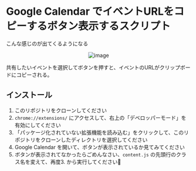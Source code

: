 # Google Calendar でイベントURLをコピーするボタン表示するスクリプト

こんな感じのが出てくるようになる

<div align="center">

![image](https://github.com/user-attachments/assets/41203868-bdb3-4d38-b8bc-886a84dd20ce)

</div>

共有したいイベントを選択してボタンを押すと、イベントのURLがクリップボードにコピーされる。

## インストール

1. このリポジトリをクローンしてください
2. `chrome://extensions/` にアクセスして、右上の「デベロッパーモード」を有効にしてください
3. 「パッケージ化されていない拡張機能を読み込む」をクリックして、このリポジトリをクローンしたディレクトリを選択してください
4. Google Calendar を開いて、ボタンが表示されているか見てみてください
5. ボタンが表示されてなかったらごめんなさい、`content.js` の先頭行のクラス名を変えて、再度3. から実行してください🙇
